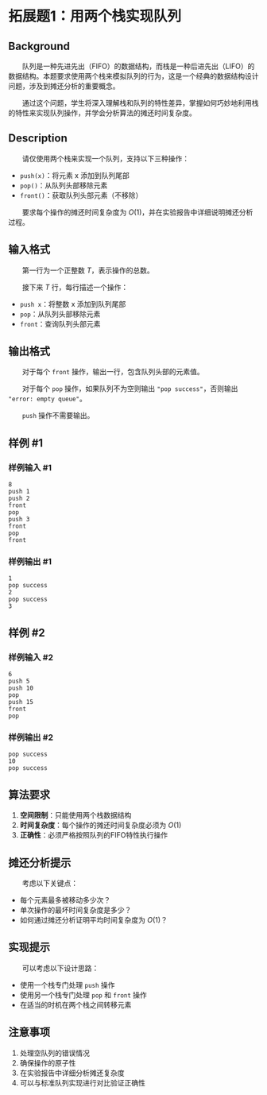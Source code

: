 # 拓展题1：用两个栈实现队列

## Background

&emsp;&emsp;队列是一种先进先出（FIFO）的数据结构，而栈是一种后进先出（LIFO）的数据结构。本题要求使用两个栈来模拟队列的行为，这是一个经典的数据结构设计问题，涉及到摊还分析的重要概念。

&emsp;&emsp;通过这个问题，学生将深入理解栈和队列的特性差异，掌握如何巧妙地利用栈的特性来实现队列操作，并学会分析算法的摊还时间复杂度。

## Description

&emsp;&emsp;请仅使用两个栈来实现一个队列，支持以下三种操作：

- `push(x)`：将元素 x 添加到队列尾部
- `pop()`：从队列头部移除元素
- `front()`：获取队列头部元素（不移除）

&emsp;&emsp;要求每个操作的摊还时间复杂度为 $O(1)$，并在实验报告中详细说明摊还分析过程。

## 输入格式

&emsp;&emsp;第一行为一个正整数 $T$，表示操作的总数。

&emsp;&emsp;接下来 $T$ 行，每行描述一个操作：
- `push x`：将整数 x 添加到队列尾部
- `pop`：从队列头部移除元素
- `front`：查询队列头部元素

## 输出格式

&emsp;&emsp;对于每个 `front` 操作，输出一行，包含队列头部的元素值。

&emsp;&emsp;对于每个 `pop` 操作，如果队列不为空则输出 `"pop success"`，否则输出 `"error: empty queue"`。

&emsp;&emsp;`push` 操作不需要输出。

## 样例 #1

### 样例输入 #1

```
8
push 1
push 2
front
pop
push 3
front
pop
front
```

### 样例输出 #1

```
1
pop success
2
pop success
3
```

## 样例 #2

### 样例输入 #2

```
6
push 5
push 10
pop
push 15
front
pop
```

### 样例输出 #2

```
pop success
10
pop success
```

## 算法要求

1. **空间限制**：只能使用两个栈数据结构
2. **时间复杂度**：每个操作的摊还时间复杂度必须为 $O(1)$
3. **正确性**：必须严格按照队列的FIFO特性执行操作

## 摊还分析提示

&emsp;&emsp;考虑以下关键点：
- 每个元素最多被移动多少次？
- 单次操作的最坏时间复杂度是多少？
- 如何通过摊还分析证明平均时间复杂度为 $O(1)$？

## 实现提示

&emsp;&emsp;可以考虑以下设计思路：
- 使用一个栈专门处理 `push` 操作
- 使用另一个栈专门处理 `pop` 和 `front` 操作
- 在适当的时机在两个栈之间转移元素

## 注意事项

1. 处理空队列的错误情况
2. 确保操作的原子性
3. 在实验报告中详细分析摊还复杂度
4. 可以与标准队列实现进行对比验证正确性
